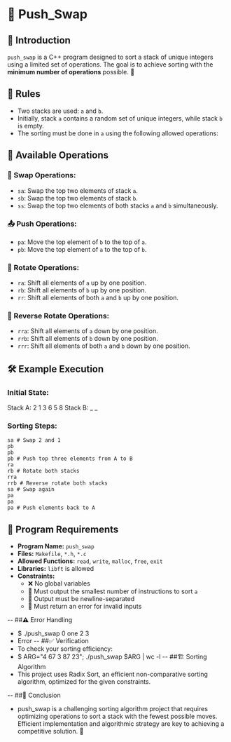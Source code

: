 # 🚀 Push_Swap

## 📌 Introduction
`push_swap` is a C++ program designed to sort a stack of unique integers using a limited set of operations. The goal is to achieve sorting with the **minimum number of operations** possible. 🎯

## 📜 Rules
- Two stacks are used: `a` and `b`.
- Initially, stack `a` contains a random set of unique integers, while stack `b` is empty.
- The sorting must be done in `a` using the following allowed operations:

## 🔄 Available Operations
### 🔀 Swap Operations:
- `sa`: Swap the top two elements of stack `a`.
- `sb`: Swap the top two elements of stack `b`.
- `ss`: Swap the top two elements of both stacks `a` and `b` simultaneously.

### 📤 Push Operations:
- `pa`: Move the top element of `b` to the top of `a`.
- `pb`: Move the top element of `a` to the top of `b`.

### 🔁 Rotate Operations:
- `ra`: Shift all elements of `a` up by one position.
- `rb`: Shift all elements of `b` up by one position.
- `rr`: Shift all elements of both `a` and `b` up by one position.

### 🔄 Reverse Rotate Operations:
- `rra`: Shift all elements of `a` down by one position.
- `rrb`: Shift all elements of `b` down by one position.
- `rrr`: Shift all elements of both `a` and `b` down by one position.

## 🛠 Example Execution
### Initial State:
Stack A: 2 1 3 6 5 8 Stack B: _ _

### Sorting Steps:
```
sa # Swap 2 and 1
pb
pb
pb # Push top three elements from A to B
ra
rb # Rotate both stacks
rra
rrb # Reverse rotate both stacks
sa # Swap again
pa
pa
pa # Push elements back to A
```


## 📌 Program Requirements
- **Program Name:** `push_swap`
- **Files:** `Makefile`, `*.h`, `*.c`
- **Allowed Functions:** `read`, `write`, `malloc`, `free`, `exit`
- **Libraries:** `libft` is allowed
- **Constraints:**
  - ❌ No global variables
  - 🔢 Must output the smallest number of instructions to sort `a`
  - 📝 Output must be newline-separated
  - 🚨 Must return an error for invalid inputs

--
##⚠️ Error Handling
- $ ./push_swap 0 one 2 3
- Error
--
##✅ Verification
- To check your sorting efficiency:
- $ ARG="4 67 3 87 23"; ./push_swap $ARG | wc -l
--
##🏗 Sorting Algorithm
- This project uses Radix Sort, an efficient non-comparative sorting algorithm, optimized for the given constraints.

--
##🎯 Conclusion
- push_swap is a challenging sorting algorithm project that requires optimizing operations to sort a stack with the fewest possible moves. Efficient implementation and algorithmic strategy are key to achieving a competitive solution. 🚀
